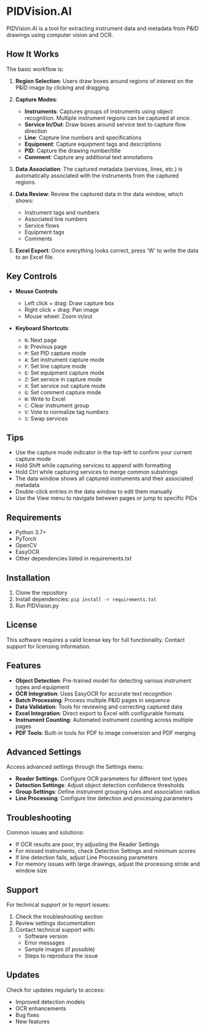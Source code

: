 # PIDVision.AI

PIDVision.AI is a tool for extracting instrument data and metadata from P&ID drawings using computer vision and OCR.

## How It Works

The basic workflow is:

1. **Region Selection**: Users draw boxes around regions of interest on the P&ID image by clicking and dragging.

2. **Capture Modes**:
   - **Instruments**: Captures groups of instruments using object recognition. Multiple instrument regions can be captured at once.
   - **Service In/Out**: Draw boxes around service text to capture flow direction
   - **Line**: Capture line numbers and specifications
   - **Equipment**: Capture equipment tags and descriptions
   - **PID**: Capture the drawing number/title
   - **Comment**: Capture any additional text annotations

3. **Data Association**: The captured metadata (services, lines, etc.) is automatically associated with the instruments from the captured regions.

4. **Data Review**: Review the captured data in the data window, which shows:
   - Instrument tags and numbers
   - Associated line numbers
   - Service flows
   - Equipment tags
   - Comments

5. **Excel Export**: Once everything looks correct, press 'W' to write the data to an Excel file.

## Key Controls

- **Mouse Controls**:
  - Left click + drag: Draw capture box
  - Right click + drag: Pan image
  - Mouse wheel: Zoom in/out

- **Keyboard Shortcuts**:
  - `N`: Next page
  - `B`: Previous page
  - `P`: Set PID capture mode
  - `A`: Set instrument capture mode
  - `F`: Set line capture mode
  - `E`: Set equipment capture mode
  - `Z`: Set service in capture mode
  - `X`: Set service out capture mode
  - `G`: Set comment capture mode
  - `W`: Write to Excel
  - `C`: Clear instrument group
  - `V`: Vote to normalize tag numbers
  - `S`: Swap services

## Tips

- Use the capture mode indicator in the top-left to confirm your current capture mode
- Hold Shift while capturing services to append with formatting
- Hold Ctrl while capturing services to merge common substrings
- The data window shows all captured instruments and their associated metadata
- Double-click entries in the data window to edit them manually
- Use the View menu to navigate between pages or jump to specific PIDs

## Requirements

- Python 3.7+
- PyTorch
- OpenCV
- EasyOCR
- Other dependencies listed in requirements.txt

## Installation

1. Clone the repository
2. Install dependencies: `pip install -r requirements.txt`
3. Run PIDVision.py

## License

This software requires a valid license key for full functionality. Contact support for licensing information.

## Features

- **Object Detection**: Pre-trained model for detecting various instrument types and equipment
- **OCR Integration**: Uses EasyOCR for accurate text recognition
- **Batch Processing**: Process multiple P&ID pages in sequence
- **Data Validation**: Tools for reviewing and correcting captured data
- **Excel Integration**: Direct export to Excel with configurable formats
- **Instrument Counting**: Automated instrument counting across multiple pages
- **PDF Tools**: Built-in tools for PDF to image conversion and PDF merging

## Advanced Settings

Access advanced settings through the Settings menu:

- **Reader Settings**: Configure OCR parameters for different text types
- **Detection Settings**: Adjust object detection confidence thresholds
- **Group Settings**: Define instrument grouping rules and association radius
- **Line Processing**: Configure line detection and processing parameters

## Troubleshooting

Common issues and solutions:

- If OCR results are poor, try adjusting the Reader Settings
- For missed instruments, check Detection Settings and minimum scores
- If line detection fails, adjust Line Processing parameters
- For memory issues with large drawings, adjust the processing stride and window size

## Support

For technical support or to report issues:
1. Check the troubleshooting section
2. Review settings documentation
3. Contact technical support with:
   - Software version
   - Error messages
   - Sample images (if possible)
   - Steps to reproduce the issue

## Updates

Check for updates regularly to access:
- Improved detection models
- OCR enhancements
- Bug fixes
- New features 